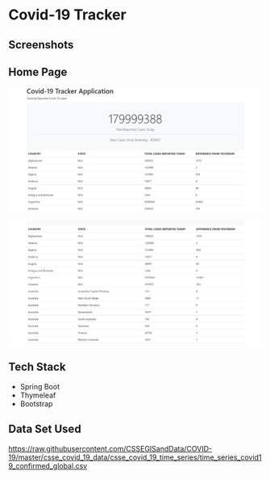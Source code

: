 # Covid-19 Tracker

## **Screenshots**

## **Home Page**

![Home Page](/README/HomePage1.JPG)

![Home Page](/README/HomePage2.JPG)

## **Tech Stack**

* Spring Boot
* Thymeleaf
* Bootstrap

## **Data Set Used**

https://raw.githubusercontent.com/CSSEGISandData/COVID-19/master/csse_covid_19_data/csse_covid_19_time_series/time_series_covid19_confirmed_global.csv
